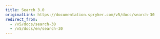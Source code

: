 ```yaml
---
title: Search 3.0
originalLink: https://documentation.spryker.com/v5/docs/search-30
redirect_from:
  - /v5/docs/search-30
  - /v5/docs/en/search-30
---
```



